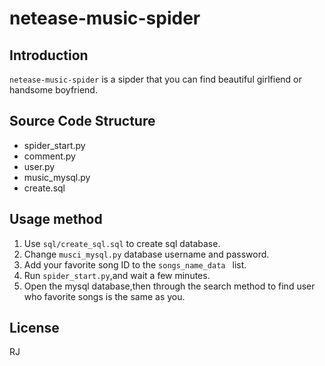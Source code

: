 # netease-music-spider


## Introduction
`netease-music-spider` is a sipder that you can find beautiful girlfiend or handsome boyfriend.


## Source Code Structure
- spider_start.py     
- comment.py
- user.py
- music_mysql.py
- create.sql


## Usage method

1. Use `sql/create_sql.sql` to create sql database.
2. Change `musci_mysql.py` database username and password.
3. Add your favorite song ID to the `songs_name_data ` list.
4. Run `spider_start.py`,and wait a few minutes.
5. Open the mysql database,then through the search method to find  user who favorite songs is the same as you.



## License

RJ
